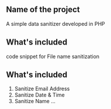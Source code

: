 ## Name of the project
A simple data sanitizer developed in PHP

## What's included
code snippet for File name sanitization

## What's included
1. Sanitize Email Address
2. Sanitize Date & Time
3. Sanitize Name
...
